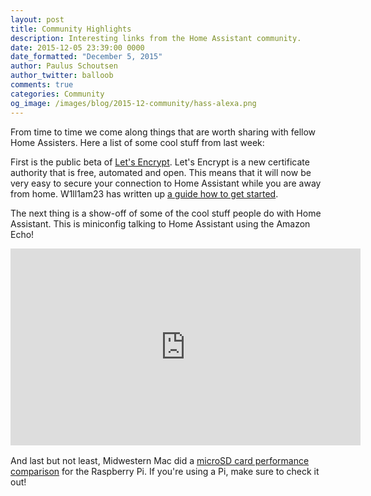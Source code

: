```yaml
---
layout: post
title: Community Highlights
description: Interesting links from the Home Assistant community.
date: 2015-12-05 23:39:00 0000
date_formatted: "December 5, 2015"
author: Paulus Schoutsen
author_twitter: balloob
comments: true
categories: Community
og_image: /images/blog/2015-12-community/hass-alexa.png
---
```


From time to time we come along things that are worth sharing with fellow Home Assisters. Here a list of some cool stuff from last week:

First is the public beta of [Let's Encrypt](https://letsencrypt.org/). Let's Encrypt is a new certificate authority that is free, automated and open. This means that it will now be very easy to secure your connection to Home Assistant while you are away from home. W1ll1am23 has written up [a guide how to get started](https://automic.us/forum/viewtopic.php?f=4&t=29).

The next thing is a show-off of some of the cool stuff people do with Home Assistant. This is miniconfig talking to Home Assistant using the Amazon Echo!

<div style='width: 560px; margin: 0 auto 16px;'>
<iframe width="560" height="315" src="https://www.youtube.com/embed/9QQjklnSQKY" frameborder="0" allowfullscreen></iframe>
</div>

And last but not least, Midwestern Mac did a [microSD card performance comparison](http://www.midwesternmac.com/blogs/jeff-geerling/raspberry-pi-microsd-card) for the Raspberry Pi. If you're using a Pi, make sure to check it out!
